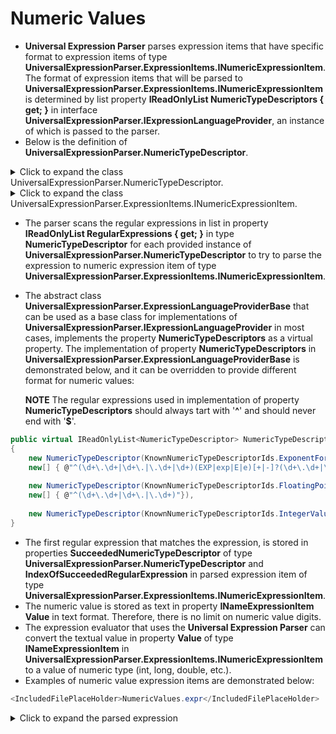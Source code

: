 ﻿# Numeric Values

- **Universal Expression Parser** parses expression items that have specific format to expression items of type **UniversalExpressionParser.ExpressionItems.INumericExpressionItem**. The format of expression items that will be parsed to **UniversalExpressionParser.ExpressionItems.INumericExpressionItem** is determined by list property **IReadOnlyList<NumericTypeDescriptor> NumericTypeDescriptors { get; }** in interface **UniversalExpressionParser.IExpressionLanguageProvider**, an instance of which is passed to the parser.
- Below is the definition of **UniversalExpressionParser.NumericTypeDescriptor**. 

<details> <summary>Click to expand the class UniversalExpressionParser.NumericTypeDescriptor.</summary>

```csharp
<IncludedFilePlaceHolder>..\..\..\..\UniversalExpressionParser\NumericTypeDescriptor.cs</IncludedFilePlaceHolder>
```
</details>

<details> <summary>Click to expand the class UniversalExpressionParser.ExpressionItems.INumericExpressionItem.</summary>

```csharp
<IncludedFilePlaceHolder>..\..\..\..\UniversalExpressionParser\ExpressionItems\INumericExpressionItem.cs</IncludedFilePlaceHolder>
```
</details>

- The parser scans the regular expressions in list in property **IReadOnlyList<string> RegularExpressions { get; }** in type **NumericTypeDescriptor** for each provided instance of **UniversalExpressionParser.NumericTypeDescriptor** to try to parse the expression to numeric expression item of type **UniversalExpressionParser.ExpressionItems.INumericExpressionItem**. 
   
- The abstract class **UniversalExpressionParser.ExpressionLanguageProviderBase** that can be used as a base class for implementations of **UniversalExpressionParser.IExpressionLanguageProvider** in most cases, implements the property **NumericTypeDescriptors** as a virtual property. The implementation of property **NumericTypeDescriptors** in **UniversalExpressionParser.ExpressionLanguageProviderBase** is demonstrated below, and it can be overridden to provide different format for numeric values:
 
   **NOTE** The regular expressions used in implementation of property **NumericTypeDescriptors** should always tart with '**^**' and should never end with '**$**'.

```csharp
public virtual IReadOnlyList<NumericTypeDescriptor> NumericTypeDescriptors { get; } = new List<NumericTypeDescriptor>
{   
    new NumericTypeDescriptor(KnownNumericTypeDescriptorIds.ExponentFormatValueId, 
    new[] { @"^(\d+\.\d+|\d+\.|\.\d+|\d+)(EXP|exp|E|e)[+|-]?(\d+\.\d+|\d+\.|\.\d+|\d+)"}),
    
    new NumericTypeDescriptor(KnownNumericTypeDescriptorIds.FloatingPointValueId, 
    new[] { @"^(\d+\.\d+|\d+\.|\.\d+)"}),    
    
    new NumericTypeDescriptor(KnownNumericTypeDescriptorIds.IntegerValueId, new[] { @"^\d+" })
}
```

- The first regular expression that matches the expression, is stored in properties **SucceededNumericTypeDescriptor** of type **UniversalExpressionParser.NumericTypeDescriptor** and **IndexOfSucceededRegularExpression** in parsed expression item of type **UniversalExpressionParser.ExpressionItems.INumericExpressionItem**.
- The numeric value is stored as text in property **INameExpressionItem Value** in text format. Therefore, there is no limit on numeric value digits.
- The expression evaluator that uses the **Universal Expression Parser** can convert the textual value in property **Value** of type **INameExpressionItem** in **UniversalExpressionParser.ExpressionItems.INumericExpressionItem** to a value of numeric type (int, long, double, etc.).
- Examples of numeric value expression items are demonstrated below:

```csharp
<IncludedFilePlaceHolder>NumericValues.expr</IncludedFilePlaceHolder>
```

<details> <summary>Click to expand the parsed expression</summary>

```XML
<IncludedFilePlaceHolder>NumericValues.parsed</IncludedFilePlaceHolder>
```
</details>